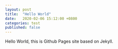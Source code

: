 ```yaml
---
layout: post
title:  "Hello World"
date:   2020-02-06 15:12:00 +0800
categories: test
published: false
---
```

Hello World, this is Github Pages site based on Jekyll.

